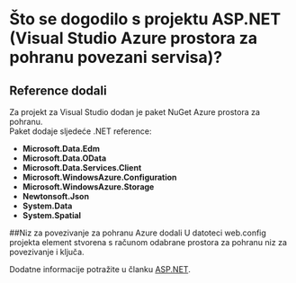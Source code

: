 <properties
    pageTitle="Što se dogodilo s ASP.NET projektu? | Microsoft Azure | Visual Studio povezani servisi"
    description="U članku se opisuje što se događa nakon dodavanja Azure prostora za pohranu u ASP.NET projektu pomoću Visual Studio povezani servisi"
    services="storage"
    documentationCenter=""
    authors="TomArcher"
    manager="douge"
    editor=""/>

<tags
    ms.service="storage"
    ms.workload="web"
    ms.tgt_pltfrm="vs-what-happened"
    ms.devlang="na"
    ms.topic="article"
    ms.date="08/15/2016"
    ms.author="tarcher"/>

# <a name="what-happened-to-my-aspnet-project-visual-studio-azure-storage-connected-service"></a>Što se dogodilo s projektu ASP.NET (Visual Studio Azure prostora za pohranu povezani servisa)?

## <a name="references-added"></a>Reference dodali

Za projekt za Visual Studio dodan je paket NuGet Azure prostora za pohranu.  
Paket dodaje sljedeće .NET reference:

- **Microsoft.Data.Edm**
- **Microsoft.Data.OData**
- **Microsoft.Data.Services.Client**
- **Microsoft.WindowsAzure.Configuration**
- **Microsoft.WindowsAzure.Storage**
- **Newtonsoft.Json**
- **System.Data**
- **System.Spatial**

##<a name="connection-string-for-azure-storage-added"></a>Niz za povezivanje za pohranu Azure dodali
U datoteci web.config projekta element stvorena s računom odabrane prostora za pohranu niz za povezivanje i ključa.

Dodatne informacije potražite u članku [ASP.NET](http://www.asp.net).
